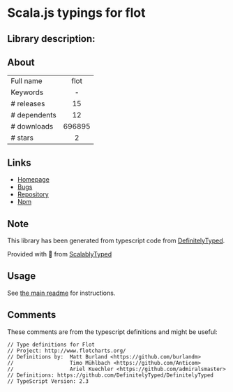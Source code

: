 
# Scala.js typings for flot


## Library description:
## About ##

|                    |                 |
| ------------------ | :-------------: |
| Full name          | flot |
| Keywords           | - |
| # releases         | 15 |
| # dependents       | 12 |
| # downloads        | 696895 |
| # stars            | 2 |

## Links
- [Homepage](https://github.com/flot/flot#readme)
- [Bugs](https://github.com/flot/flot/issues)
- [Repository](https://github.com/flot/flot)
- [Npm](https://www.npmjs.com/package/flot)
    


## Note
This library has been generated from typescript code from [DefinitelyTyped](https://definitelytyped.org).

Provided with :purple_heart: from [ScalablyTyped](https://github.com/oyvindberg/ScalablyTyped)

## Usage
See [the main readme](../../readme.md) for instructions.

## Comments

These comments are from the typescript definitions and might be useful:
```
// Type definitions for Flot
// Project: http://www.flotcharts.org/
// Definitions by:  Matt Burland <https://github.com/burlandm>
//                  Timo Mühlbach <https://github.com/Anticom>
//                  Ariel Kuechler <https://github.com/admiralsmaster> 
// Definitions: https://github.com/DefinitelyTyped/DefinitelyTyped
// TypeScript Version: 2.3

```

